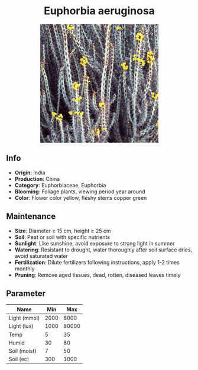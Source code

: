 <h1 align='center'>Euphorbia aeruginosa</h1>
<p align="center">
    <img 
        align='center'
        width='320'
        src="../images/euphorbia aeruginosa.png" 
        alt='Euphorbia aeruginosa' />
</p>

## Info

 - **Origin**: India
 - **Production**: China
 - **Category**: Euphorbiaceae, Euphorbia
 - **Blooming**: Foliage plants, viewing period year around
 - **Color**: Flower color yellow, fleshy stems copper green

## Maintenance

 - **Size**: Diameter ≥ 15 cm, height ≥ 25 cm
 - **Soil**: Peat or soil with specific nutrients
 - **Sunlight**: Like sunshine, avoid exposure to strong light in summer
 - **Watering**: Resistant to drought, water thoroughly after soil surface dries, avoid saturated water
 - **Fertilization**: Dilute fertilizers following instructions, apply 1-2 times monthly
 - **Pruning**: Remove aged tissues, dead, rotten, diseased leaves timely

## Parameter

| Name         | Min  | Max   |
|--------------|------|-------|
| Light (mmol) | 2000 | 8000  |
| Light (lux)  | 1000 | 80000 |
| Temp         | 5    | 35    |
| Humid        | 30   | 80    |
| Soil (moist) | 7   | 50    |
| Soil (ec)    | 300  | 1000  |